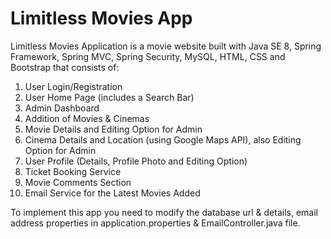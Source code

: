 # Limitless Movies App

Limitless Movies Application is a movie website built with Java SE 8, Spring Framework, 
Spring MVC, Spring Security, MySQL, HTML, CSS and Bootstrap that consists of:
1. User Login/Registration
2. User Home Page (includes a Search Bar)
3. Admin Dashboard
4. Addition of Movies & Cinemas
5. Movie Details and Editing Option for Admin
6. Cinema Details and Location (using Google Maps API), also Editing Option for Admin
7. User Profile (Details, Profile Photo and Editing Option)
8. Ticket Booking Service
9. Movie Comments Section
10. Email Service for the Latest Movies Added

To implement this app you need to modify the database url & details, email address properties 
in application.properties & EmailController.java file.
